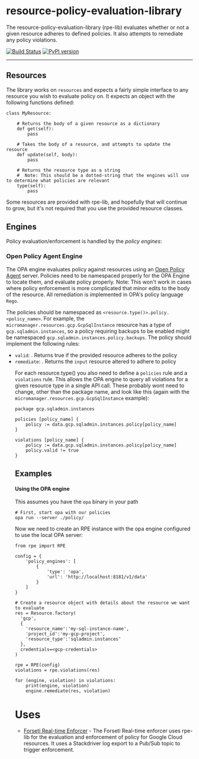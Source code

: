 # resource-policy-evaluation-library

The resource-policy-evaluation-library (rpe-lib) evaluates whether or not a given resource adheres to defined policies. It also attempts to remediate any policy violations.

[![Build Status](https://api.travis-ci.org/forseti-security/resource-policy-evaluation-library.svg?branch=master)](https://travis-ci.org/forseti-security/resource-policy-evaluation-library/)
[![PyPI version](https://badge.fury.io/py/rpe-lib.svg)](https://badge.fury.io/py/rpe-lib)

---

## Resources

The library works on `resources` and expects a fairly simple interface to any resource you wish to evaluate policy on. It expects an object with the following functions defined:

```
class MyResource:

    # Returns the body of a given resource as a dictionary
    def get(self):
        pass

    # Takes the body of a resource, and attempts to update the resource
    def update(self, body):
        pass

    # Returns the resource type as a string
    #  Note: This should be a dotted-string that the engines will use to determine what policies are relevant
    type(self):
        pass
```

Some resources are provided with rpe-lib, and hopefully that will continue to grow, but it's not required that you use the provided resource classes.

## Engines

Policy evaluation/enforcement is handled by the _policy engines_:

### Open Policy Agent Engine

The OPA engine evaluates policy against resources using an [Open Policy Agent](https://www.openpolicyagent.org/) server. Policies need to be namespaced properly for the OPA Engine to locate them, and evaluate policy properly. Note: This won't work in cases where policy enforcement is more complicated that minor edits to the body of the resource. All remediation is implemented in OPA's policy language `Rego`.

The policies should be namespaced as `<resource.type()>.policy.<policy_name>`. For example, the `micromanager.resources.gcp.GcpSqlInstance` resource has a type of `gcp.sqladmin.instances`, so a policy requiring backups to be enabled might be namespaced `gcp.sqladmin.instances.policy.backups`. The policy should implement the following rules:

* `valid`: <boolean>. Returns true if the provided resource adheres to the policy
* `remediate`: <object>. Returns the `input` resource altered to adhere to policy

For each resource.type() you also need to define a `policies` rule and a `violations` rule. This allows the OPA engine to query all violations for a given resource type in a single API call. These probably wont need to change, other than the package name, and look like this (again with the `micromanager.resources.gcp.GcpSqlInstance` example):

```
package gcp.sqladmin.instances

policies [policy_name] {
    policy := data.gcp.sqladmin.instances.policy[policy_name]
}

violations [policy_name] {
    policy := data.gcp.sqladmin.instances.policy[policy_name]
    policy.valid != true
}
```

## Examples

#### Using the OPA engine

This assumes you have the `opa` binary in your path

```
# First, start opa with our policies
opa run --server ./policy/
```

Now we need to create an RPE instance with the opa engine configured to use the local OPA server:

```
from rpe import RPE

config = {
    'policy_engines': [
        {
            'type': 'opa',
            'url': 'http://localhost:8181/v1/data'
        }
    ]
}

# Create a resource object with details about the resource we want to evaluate
res = Resource.factory(
  'gcp',
  {
    'resource_name':'my-sql-instance-name',
    'project_id':'my-gcp-project',
    'resource_type':'sqladmin.instances'
  },
  credentials=<gcp-credentials>
)

rpe = RPE(config)
violations = rpe.violations(res)

for (engine, violation) in violations:
    print(engine, violation)
    engine.remediate(res, violation)
```



# Uses

* [Forseti Real-time Enforcer](https://github.com/forseti-security/real-time-enforcer) - The Forseti Real-time enforcer uses rpe-lib for the evaluation and enforcement of policy for Google Cloud resources. It uses a Stackdriver log export to a Pub/Sub topic to trigger enforcement.
